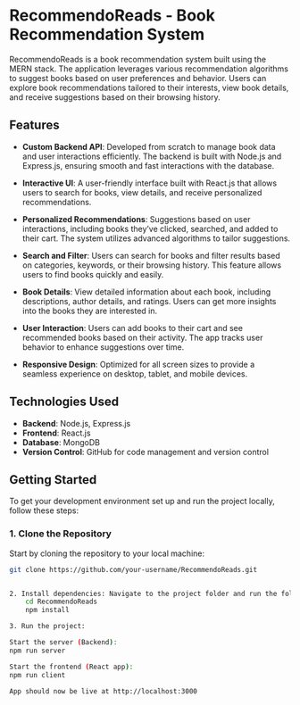 # RecommendoReads - Book Recommendation System

RecommendoReads is a book recommendation system built using the MERN stack. The application leverages various recommendation algorithms to suggest books based on user preferences and behavior. Users can explore book recommendations tailored to their interests, view book details, and receive suggestions based on their browsing history.

## Features

- **Custom Backend API**: Developed from scratch to manage book data and user interactions efficiently. The backend is built with Node.js and Express.js, ensuring smooth and fast interactions with the database.

- **Interactive UI**: A user-friendly interface built with React.js that allows users to search for books, view details, and receive personalized recommendations.

- **Personalized Recommendations**: Suggestions based on user interactions, including books they’ve clicked, searched, and added to their cart. The system utilizes advanced algorithms to tailor suggestions.

- **Search and Filter**: Users can search for books and filter results based on categories, keywords, or their browsing history. This feature allows users to find books quickly and easily.

- **Book Details**: View detailed information about each book, including descriptions, author details, and ratings. Users can get more insights into the books they are interested in.

- **User Interaction**: Users can add books to their cart and see recommended books based on their activity. The app tracks user behavior to enhance suggestions over time.

- **Responsive Design**: Optimized for all screen sizes to provide a seamless experience on desktop, tablet, and mobile devices.

## Technologies Used

- **Backend**: Node.js, Express.js
- **Frontend**: React.js
- **Database**: MongoDB
- **Version Control**: GitHub for code management and version control

## Getting Started

To get your development environment set up and run the project locally, follow these steps:

### 1. Clone the Repository

Start by cloning the repository to your local machine:

```bash
git clone https://github.com/your-username/RecommendoReads.git


2. Install dependencies: Navigate to the project folder and run the following command to install the required dependencies:
    cd RecommendoReads
    npm install

3. Run the project:

Start the server (Backend):
npm run server 

Start the frontend (React app):
npm run client

App should now be live at http://localhost:3000
